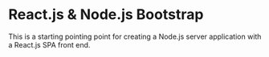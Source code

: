 # React.js & Node.js Bootstrap

This is a starting pointing point for creating a Node.js server application with a React.js SPA front end.
